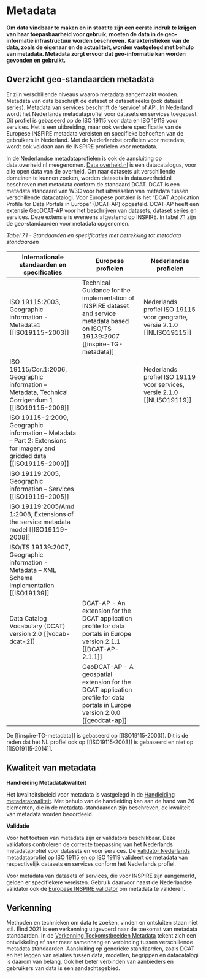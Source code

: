# Metadata

**Om data vindbaar te maken en in staat te zijn een eerste indruk te krijgen van haar toepasbaarheid voor gebruik, moeten de data in de geo-informatie infrastructuur worden beschreven. Karakteristieken van de data, zoals de eigenaar en de actualiteit, worden vastgelegd met behulp van metadata. Metadata zorgt ervoor dat geo-informatie kan worden gevonden en gebruikt.**

## Overzicht geo-standaarden metadata

Er zijn verschillende niveaus waarop metadata aangemaakt worden. Metadata van data beschrijft de dataset of dataset reeks (ook dataset series). Metadata van services beschrijft de ‘service’ of API. In Nederland wordt het Nederlands metadataprofiel voor datasets en services toegepast. Dit profiel is gebaseerd op de ISO 19115 voor data en ISO 19119 voor services. Het is een uitbreiding, maar ook verdere specificatie van de Europese INSPIRE metadata vereisten en specifieke behoeften van de gebruikers in Nederland. Met de Nederlandse profielen voor metadata, wordt ook voldaan aan de INSPIRE profielen voor metadata. 

In de Nederlandse metadataprofielen is ook de aansluiting op data.overheid.nl meegenomen. [Data.overheid.nl](https://data.overheid.nl/) is een datacatalogus, voor alle open data van de overheid. Om naar datasets uit verschillende domeinen te kunnen zoeken, worden datasets in data.overheid.nl beschreven met metadata conform de standaard DCAT. DCAT is een metadata standaard van W3C voor het uitwisselen van metadata tussen verschillende datacatalogi. 
Voor Europese portalen is het “DCAT Application Profile for Data Portals in Europe" (DCAT-AP) opgesteld. DCAT-AP heeft een extensie GeoDCAT-AP voor het beschrijven van datasets, dataset series en services. Deze extensie is eveneens afgestemd op INSPIRE. In tabel 7.1 zijn de geo-standaarden voor metadata opgenomen.    

*Tabel 7.1 - Standaarden en specificaties met betrekking tot metadata standaarden*
<table>
  <colgroup>
  <col% style= "width: 34%;" >
  <col% style= "width: 33%;" >
  <col% style= "width: 33%;" >
   </colgroup>
  <thead>
    <tr>
      <th> Internationale standaarden en specificaties </th>
      <th> Europese profielen </th>
      <th> Nederlandse profielen </th>
    </tr>
  </thead>
  <tbody>
    <tr>
      <td>ISO 19115:2003, Geographic information - Metadata1 [[ISO19115-2003]] </td>
      <td>Technical Guidance for the implementation of INSPIRE dataset and service metadata based on ISO/TS 19139:2007 [[inspire-TG-metadata]] </td>
      <td> Nederlands profiel ISO 19115 voor geografie, versie 2.1.0 [[NLISO19115]] </td>
    </tr>
    <tr>
      <td>ISO 19115/Cor.1:2006, Geographic information – Metadata, Technical Corrigendum 1 [[ISO19115-2006]] </td>
      <td> </td>
      <td>Nederlands profiel ISO 19119 voor services, versie 2.1.0 [[NLISO19119]] </td>
    </tr>
    <tr>
      <td>ISO 19115-2:2009, Geographic information – Metadata – Part 2: Extensions for imagery and gridded data [[ISO19115-2009]] </td>
      <td> </td>
      <td> </td>
    </tr>
    <tr>
      <td>ISO 19119:2005, Geographic information – Services [[ISO19119-2005]] </td>
      <td> </td>
      <td> </td>
    </tr>
    <tr>
      <td>ISO 19119:2005/Amd 1:2008, Extensions of the service metadata model [[ISO19119-2008]] </td>
      <td> </td>
      <td> </td>
    </tr>
    <tr>
      <td>ISO/TS 19139:2007, Geographic information - Metadata – XML Schema Implementation [[ISO19139]] </td>
      <td> </td>
      <td> </td>
    </tr>
    <tr>
      <td>Data Catalog Vocabulary (DCAT) version 2.0 [[vocab-dcat-2]] </td>
      <td>DCAT-AP - An extension for the DCAT application profile for data portals in Europe version 2.1.1 [[DCAT-AP-2.1.1]] </td>
      <td> </td>
    </tr>
   <tr>
      <td> </td>
      <td>GeoDCAT-AP - A geospatial extension for the DCAT application profile for data portals in Europe version 2.0.0 [[geodcat-ap]] </td>
      <td> </td>
     </tr>
      </tbody>
</table>

<aside class="note">De [[inspire-TG-metadata]] is gebaseerd op [[ISO19115-2003]]. Dit is de reden dat het NL profiel ook op [[ISO19115-2003]] is gebaseerd en niet op [[ISO19115-2014]]. </aside>


## Kwaliteit van metadata

**Handleiding Metadatakwaliteit**

Het kwaliteitsbeleid voor metadata is vastgelegd in de [Handleiding metadatakwaliteit](https://www.geonovum.nl/uploads/documents/Handleiding%20metadata%20monitoring%20v0.5.pdf). Met behulp van de handleiding kan aan de hand van 26 elementen, die in de metadata-standaarden zijn beschreven, de kwaliteit van metadata worden beoordeeld.

**Validatie**

Voor het toetsen van metadata zijn er validators beschikbaar. Deze validators controleren de correcte toepassing van het Nederlands metadataprofiel voor datasets en voor services. De [validator Nederlands metadataprofiel op ISO 19115 en op ISO 19119](https://validatie.geostandaarden.nl/) valideert de metadata van respectivelijk datasets en services conform het Nederlands profiel. 

Voor metadata van datasets of services, die voor INSPIRE zijn aangemerkt, gelden er specifiekere vereisten. Gebruik daarvoor
naast de Nederlandse validator ook de [Europese INSPIRE validator](https://inspire.ec.europa.eu/validator/home/index.html) om metadata te valideren.

## Verkenning

Methoden en technieken om data te zoeken, vinden en ontsluiten staan niet stil. Eind 2021 is een verkenning uitgevoerd naar de toekomst van metadata standaarden. In de [Verkenning Toekomstbeelden Metadata](https://docs.geostandaarden.nl/vtm/cv-al-vrk-20211125/#d1e9) tekent zich een ontwikkeling af naar meer samenhang en verbinding tussen verschillende metadata standaarden. Aansluiting op generieke standaarden, zoals DCAT en het leggen van relaties tussen data, modellen, begrippen en datacatalogi is daarom van belang. Ook het beter verbinden van aanbieders en gebruikers van data is een aandachtsgebied. 


